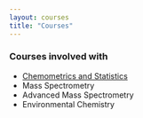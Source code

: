 ```yaml
---
layout: courses
title: "Courses"
---
```



### Courses involved with

* [Chemometrics and Statistics](https://coursecatalogue.uva.nl/xmlpages/page/2022-2023-en/search-course/course/99443)
* Mass Spectrometry
* Advanced Mass Spectrometry
* Environmental Chemistry